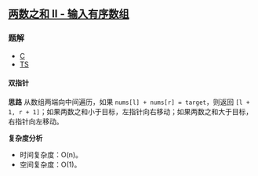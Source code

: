 ## [两数之和 II - 输入有序数组](https://leetcode-cn.com/problems/two-sum-ii-input-array-is-sorted/)
### 题解
+ [C](../../c/256/167.c)
+ [TS](../../ts/256/167.ts)

#### 双指针
**思路**
从数组两端向中间遍历，如果 `nums[l] + nums[r] = target`，则返回 `[l + 1, r + 1]`；如果两数之和小于目标，左指针向右移动；如果两数之和大于目标，右指针向左移动。

**复杂度分析**
+ 时间复杂度：O(n)。
+ 空间复杂度：O(1)。